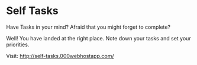 
# Self Tasks

Have Tasks in your mind?
Afraid that you might forget to complete?

Well! You have landed at the right place.
Note down your tasks and set your priorities.

Visit: http://self-tasks.000webhostapp.com/